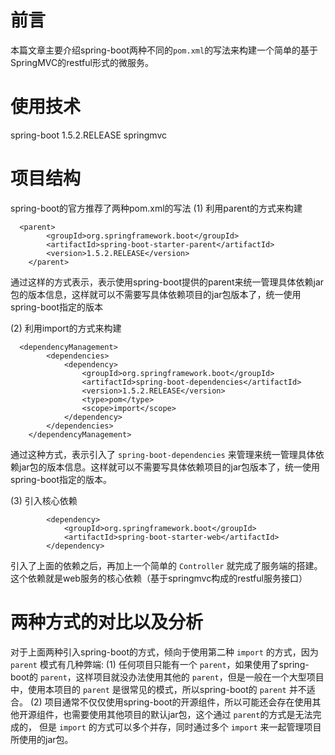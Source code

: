 # 前言
本篇文章主要介绍spring-boot两种不同的`pom.xml`的写法来构建一个简单的基于SpringMVC的restful形式的微服务。

# 使用技术
spring-boot  1.5.2.RELEASE
springmvc


# 项目结构
spring-boot的官方推荐了两种pom.xml的写法
(1) 利用parent的方式来构建
```
  <parent>
        <groupId>org.springframework.boot</groupId>
        <artifactId>spring-boot-starter-parent</artifactId>
        <version>1.5.2.RELEASE</version>
    </parent>
```
通过这样的方式表示，表示使用spring-boot提供的parent来统一管理具体依赖jar包的版本信息，这样就可以不需要写具体依赖项目的jar包版本了，统一使用spring-boot指定的版本

(2) 利用import的方式来构建
```
  <dependencyManagement>
        <dependencies>
            <dependency>
                <groupId>org.springframework.boot</groupId>
                <artifactId>spring-boot-dependencies</artifactId>
                <version>1.5.2.RELEASE</version>
                <type>pom</type>
                <scope>import</scope>
            </dependency>
        </dependencies>
    </dependencyManagement>
```
通过这种方式，表示引入了 `spring-boot-dependencies` 来管理来统一管理具体依赖jar包的版本信息。这样就可以不需要写具体依赖项目的jar包版本了，统一使用spring-boot指定的版本。

(3) 引入核心依赖
```
        <dependency>
            <groupId>org.springframework.boot</groupId>
            <artifactId>spring-boot-starter-web</artifactId>
        </dependency>
```
引入了上面的依赖之后，再加上一个简单的 `Controller` 就完成了服务端的搭建。这个依赖就是web服务的核心依赖（基于springmvc构成的restful服务接口）

# 两种方式的对比以及分析
对于上面两种引入spring-boot的方式，倾向于使用第二种 `import` 的方式，因为 `parent` 模式有几种弊端:
(1) 任何项目只能有一个 `parent`，如果使用了spring-boot的 `parent`，这样项目就没办法使用其他的 `parent`，但是一般在一个大型项目中，使用本项目的 `parent` 是很常见的模式，所以spring-boot的 `parent` 并不适合。
(2) 项目通常不仅仅使用spring-boot的开源组件，所以可能还会存在使用其他开源组件，也需要使用其他项目的默认jar包，这个通过 `parent`的方式是无法完成的， 但是 `import` 的方式可以多个并存，同时通过多个 `import` 来一起管理项目所使用的jar包。


